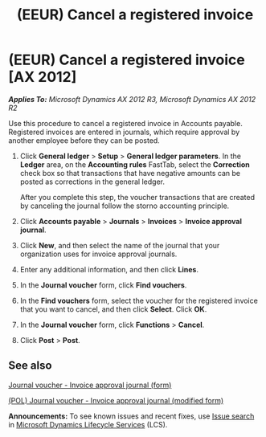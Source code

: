 ﻿---
title: (EEUR) Cancel a registered invoice
TOCTitle: (EEUR) Cancel a registered invoice
ms:assetid: a955b5bc-c8b0-48f2-9094-3bac5a7bb2cf
ms:mtpsurl: https://technet.microsoft.com/en-us/library/JJ730996(v=AX.60)
ms:contentKeyID: 49675238
ms.date: 04/18/2014
mtps_version: v=AX.60
---

# (EEUR) Cancel a registered invoice [AX 2012]


_**Applies To:** Microsoft Dynamics AX 2012 R3, Microsoft Dynamics AX 2012 R2_

Use this procedure to cancel a registered invoice in Accounts payable. Registered invoices are entered in journals, which require approval by another employee before they can be posted.

1.  Click **General ledger** \> **Setup** \> **General ledger parameters**. In the **Ledger** area, on the **Accounting rules** FastTab, select the **Correction** check box so that transactions that have negative amounts can be posted as corrections in the general ledger.
    
    After you complete this step, the voucher transactions that are created by canceling the journal follow the storno accounting principle.

2.  Click **Accounts payable** \> **Journals** \> **Invoices** \> **Invoice approval journal**.

3.  Click **New**, and then select the name of the journal that your organization uses for invoice approval journals.

4.  Enter any additional information, and then click **Lines**.

5.  In the **Journal voucher** form, click **Find vouchers**.

6.  In the **Find vouchers** form, select the voucher for the registered invoice that you want to cancel, and then click **Select**. Click **OK**.

7.  In the **Journal voucher** form, click **Functions** \> **Cancel**.

8.  Click **Post** \> **Post**.

## See also

[Journal voucher - Invoice approval journal (form)](https://technet.microsoft.com/en-us/library/aa498954\(v=ax.60\))

[(POL) Journal voucher - Invoice approval journal (modified form)](https://technet.microsoft.com/en-us/library/jj678203\(v=ax.60\))

  
**Announcements:** To see known issues and recent fixes, use [Issue search](http://go.microsoft.com/fwlink/?linkid=389258) in [Microsoft Dynamics Lifecycle Services](http://go.microsoft.com/fwlink/?linkid=306505) (LCS).

